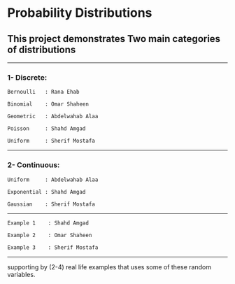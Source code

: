 # Probability Distributions
## This project demonstrates Two main categories of distributions

------------------------------------------------------------------------------------
### 1- Discrete: 
	
	Bernoulli	: Rana Ehab
				
	Binomial 	: Omar Shaheen
				
	Geometric	: Abdelwahab Alaa
				
	Poisson  	: Shahd Amgad
				
	Uniform	 	: Sherif Mostafa	

------------------------------------------------------------------------------------
### 2- Continuous:
	
	Uniform    	: Abdelwahab Alaa
	
	Exponential	: Shahd Amgad
	
	Gaussian   	: Sherif Mostafa

 ------------------------------------------------------------------------------------
	
	Example 1    : Shahd Amgad
				
	Example 2    : Omar Shaheen
 
	Example 3    : Sherif Mostafa
 
------------------------------------------------------------------------------------

supporting by (2-4) real life examples that uses some of these random variables.
